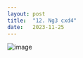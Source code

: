 ```yaml
---
layout: post
title:  "12. Ng3 cxd4"
date:   2023-11-25
---
```


![image]({{site.url}}/assets/meetup_photos/2023-11-25.jpg)
